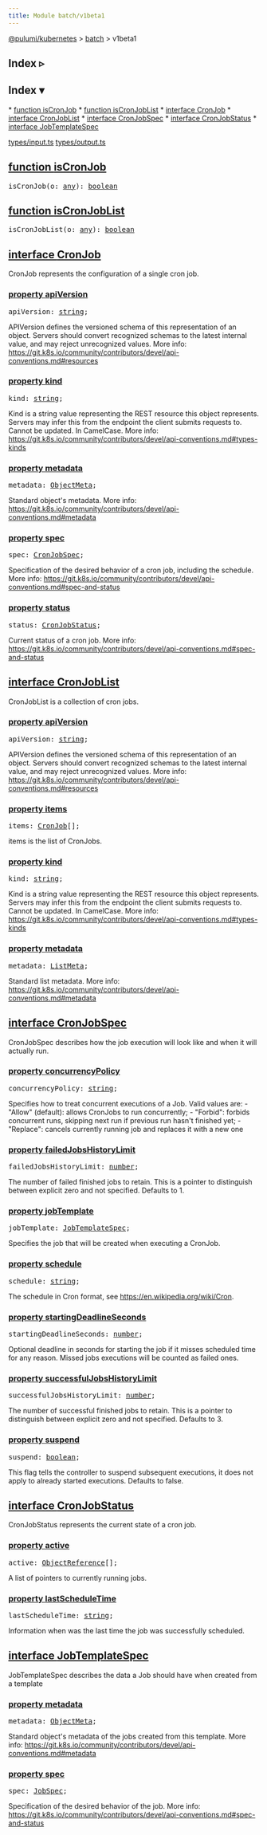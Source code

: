 ```yaml
---
title: Module batch/v1beta1
---
```


<!-- WARNING: this page was generated by a tool. Do not edit it by hand. -->
<!-- To change it, please see https://github.com/pulumi/docs/tree/master/tools/tscdocgen. -->

<a href="../../index.html">@pulumi/kubernetes</a> &gt; <a href="../index.html">batch</a> &gt; v1beta1

<div class="toggleVisible" markdown="1">
<div class="collapsed" markdown="1">
<h2 class="pdoc-module-header toggleButton" title="Click to show Index">Index ▹</h2>
</div>
<div class="expanded" markdown="1">
<h2 class="pdoc-module-header toggleButton" title="Click to hide Index">Index ▾</h2>
<div class="pdoc-module-contents" markdown="1">
* <a href="#isCronJob">function isCronJob</a>
* <a href="#isCronJobList">function isCronJobList</a>
* <a href="#CronJob">interface CronJob</a>
* <a href="#CronJobList">interface CronJobList</a>
* <a href="#CronJobSpec">interface CronJobSpec</a>
* <a href="#CronJobStatus">interface CronJobStatus</a>
* <a href="#JobTemplateSpec">interface JobTemplateSpec</a>

<a href="https://github.com/pulumi/pulumi-kubernetes/blob/master/sdk/nodejs/types/input.ts">types/input.ts</a> <a href="https://github.com/pulumi/pulumi-kubernetes/blob/master/sdk/nodejs/types/output.ts">types/output.ts</a> 
</div>
</div>
</div>


<h2 class="pdoc-module-header" id="isCronJob">
<a class="pdoc-member-name" href="https://github.com/pulumi/pulumi-kubernetes/blob/master/sdk/nodejs/types/input.ts#L7504">function <b>isCronJob</b></a>
</h2>
<div class="pdoc-module-contents" markdown="1">

<pre class="highlight"><span class='kd'></span>isCronJob(o: <span class='kd'><a href='https://www.typescriptlang.org/docs/handbook/basic-types.html#any'>any</a></span>): <span class='kd'><a href='https://developer.mozilla.org/en-US/docs/Web/JavaScript/Reference/Global_Objects/Boolean'>boolean</a></span></pre>

</div>
<h2 class="pdoc-module-header" id="isCronJobList">
<a class="pdoc-member-name" href="https://github.com/pulumi/pulumi-kubernetes/blob/master/sdk/nodejs/types/input.ts#L7541">function <b>isCronJobList</b></a>
</h2>
<div class="pdoc-module-contents" markdown="1">

<pre class="highlight"><span class='kd'></span>isCronJobList(o: <span class='kd'><a href='https://www.typescriptlang.org/docs/handbook/basic-types.html#any'>any</a></span>): <span class='kd'><a href='https://developer.mozilla.org/en-US/docs/Web/JavaScript/Reference/Global_Objects/Boolean'>boolean</a></span></pre>

</div>
<h2 class="pdoc-module-header" id="CronJob">
<a class="pdoc-member-name" href="https://github.com/pulumi/pulumi-kubernetes/blob/master/sdk/nodejs/types/output.ts#L7060">interface <b>CronJob</b></a>
</h2>
<div class="pdoc-module-contents" markdown="1">

CronJob represents the configuration of a single cron job.

<h3 class="pdoc-member-header" id="CronJob-apiVersion">
<a class="pdoc-child-name" href="https://github.com/pulumi/pulumi-kubernetes/blob/master/sdk/nodejs/types/output.ts#L7067">property <b>apiVersion</b></a>
</h3>
<div class="pdoc-member-contents" markdown="1">
<pre class="highlight"><span class='kd'></span>apiVersion: <span class='kd'><a href='https://developer.mozilla.org/en-US/docs/Web/JavaScript/Reference/Global_Objects/String'>string</a></span>;</pre>

APIVersion defines the versioned schema of this representation of an object. Servers should
convert recognized schemas to the latest internal value, and may reject unrecognized
values. More info:
https://git.k8s.io/community/contributors/devel/api-conventions.md#resources

</div>
<h3 class="pdoc-member-header" id="CronJob-kind">
<a class="pdoc-child-name" href="https://github.com/pulumi/pulumi-kubernetes/blob/master/sdk/nodejs/types/output.ts#L7075">property <b>kind</b></a>
</h3>
<div class="pdoc-member-contents" markdown="1">
<pre class="highlight"><span class='kd'></span>kind: <span class='kd'><a href='https://developer.mozilla.org/en-US/docs/Web/JavaScript/Reference/Global_Objects/String'>string</a></span>;</pre>

Kind is a string value representing the REST resource this object represents. Servers may
infer this from the endpoint the client submits requests to. Cannot be updated. In
CamelCase. More info:
https://git.k8s.io/community/contributors/devel/api-conventions.md#types-kinds

</div>
<h3 class="pdoc-member-header" id="CronJob-metadata">
<a class="pdoc-child-name" href="https://github.com/pulumi/pulumi-kubernetes/blob/master/sdk/nodejs/types/output.ts#L7081">property <b>metadata</b></a>
</h3>
<div class="pdoc-member-contents" markdown="1">
<pre class="highlight"><span class='kd'></span>metadata: <a href='#ObjectMeta'>ObjectMeta</a>;</pre>

Standard object's metadata. More info:
https://git.k8s.io/community/contributors/devel/api-conventions.md#metadata

</div>
<h3 class="pdoc-member-header" id="CronJob-spec">
<a class="pdoc-child-name" href="https://github.com/pulumi/pulumi-kubernetes/blob/master/sdk/nodejs/types/output.ts#L7087">property <b>spec</b></a>
</h3>
<div class="pdoc-member-contents" markdown="1">
<pre class="highlight"><span class='kd'></span>spec: <a href='#CronJobSpec'>CronJobSpec</a>;</pre>

Specification of the desired behavior of a cron job, including the schedule. More info:
https://git.k8s.io/community/contributors/devel/api-conventions.md#spec-and-status

</div>
<h3 class="pdoc-member-header" id="CronJob-status">
<a class="pdoc-child-name" href="https://github.com/pulumi/pulumi-kubernetes/blob/master/sdk/nodejs/types/output.ts#L7093">property <b>status</b></a>
</h3>
<div class="pdoc-member-contents" markdown="1">
<pre class="highlight"><span class='kd'></span>status: <a href='#CronJobStatus'>CronJobStatus</a>;</pre>

Current status of a cron job. More info:
https://git.k8s.io/community/contributors/devel/api-conventions.md#spec-and-status

</div>
</div>
<h2 class="pdoc-module-header" id="CronJobList">
<a class="pdoc-member-name" href="https://github.com/pulumi/pulumi-kubernetes/blob/master/sdk/nodejs/types/output.ts#L7100">interface <b>CronJobList</b></a>
</h2>
<div class="pdoc-module-contents" markdown="1">

CronJobList is a collection of cron jobs.

<h3 class="pdoc-member-header" id="CronJobList-apiVersion">
<a class="pdoc-child-name" href="https://github.com/pulumi/pulumi-kubernetes/blob/master/sdk/nodejs/types/output.ts#L7107">property <b>apiVersion</b></a>
</h3>
<div class="pdoc-member-contents" markdown="1">
<pre class="highlight"><span class='kd'></span>apiVersion: <span class='kd'><a href='https://developer.mozilla.org/en-US/docs/Web/JavaScript/Reference/Global_Objects/String'>string</a></span>;</pre>

APIVersion defines the versioned schema of this representation of an object. Servers should
convert recognized schemas to the latest internal value, and may reject unrecognized
values. More info:
https://git.k8s.io/community/contributors/devel/api-conventions.md#resources

</div>
<h3 class="pdoc-member-header" id="CronJobList-items">
<a class="pdoc-child-name" href="https://github.com/pulumi/pulumi-kubernetes/blob/master/sdk/nodejs/types/output.ts#L7112">property <b>items</b></a>
</h3>
<div class="pdoc-member-contents" markdown="1">
<pre class="highlight"><span class='kd'></span>items: <a href='#CronJob'>CronJob</a>[];</pre>

items is the list of CronJobs.

</div>
<h3 class="pdoc-member-header" id="CronJobList-kind">
<a class="pdoc-child-name" href="https://github.com/pulumi/pulumi-kubernetes/blob/master/sdk/nodejs/types/output.ts#L7120">property <b>kind</b></a>
</h3>
<div class="pdoc-member-contents" markdown="1">
<pre class="highlight"><span class='kd'></span>kind: <span class='kd'><a href='https://developer.mozilla.org/en-US/docs/Web/JavaScript/Reference/Global_Objects/String'>string</a></span>;</pre>

Kind is a string value representing the REST resource this object represents. Servers may
infer this from the endpoint the client submits requests to. Cannot be updated. In
CamelCase. More info:
https://git.k8s.io/community/contributors/devel/api-conventions.md#types-kinds

</div>
<h3 class="pdoc-member-header" id="CronJobList-metadata">
<a class="pdoc-child-name" href="https://github.com/pulumi/pulumi-kubernetes/blob/master/sdk/nodejs/types/output.ts#L7126">property <b>metadata</b></a>
</h3>
<div class="pdoc-member-contents" markdown="1">
<pre class="highlight"><span class='kd'></span>metadata: <a href='#ListMeta'>ListMeta</a>;</pre>

Standard list metadata. More info:
https://git.k8s.io/community/contributors/devel/api-conventions.md#metadata

</div>
</div>
<h2 class="pdoc-module-header" id="CronJobSpec">
<a class="pdoc-member-name" href="https://github.com/pulumi/pulumi-kubernetes/blob/master/sdk/nodejs/types/output.ts#L7133">interface <b>CronJobSpec</b></a>
</h2>
<div class="pdoc-module-contents" markdown="1">

CronJobSpec describes how the job execution will look like and when it will actually run.

<h3 class="pdoc-member-header" id="CronJobSpec-concurrencyPolicy">
<a class="pdoc-child-name" href="https://github.com/pulumi/pulumi-kubernetes/blob/master/sdk/nodejs/types/output.ts#L7140">property <b>concurrencyPolicy</b></a>
</h3>
<div class="pdoc-member-contents" markdown="1">
<pre class="highlight"><span class='kd'></span>concurrencyPolicy: <span class='kd'><a href='https://developer.mozilla.org/en-US/docs/Web/JavaScript/Reference/Global_Objects/String'>string</a></span>;</pre>

Specifies how to treat concurrent executions of a Job. Valid values are: - "Allow"
(default): allows CronJobs to run concurrently; - "Forbid": forbids concurrent runs,
skipping next run if previous run hasn't finished yet; - "Replace": cancels currently
running job and replaces it with a new one

</div>
<h3 class="pdoc-member-header" id="CronJobSpec-failedJobsHistoryLimit">
<a class="pdoc-child-name" href="https://github.com/pulumi/pulumi-kubernetes/blob/master/sdk/nodejs/types/output.ts#L7146">property <b>failedJobsHistoryLimit</b></a>
</h3>
<div class="pdoc-member-contents" markdown="1">
<pre class="highlight"><span class='kd'></span>failedJobsHistoryLimit: <span class='kd'><a href='https://developer.mozilla.org/en-US/docs/Web/JavaScript/Reference/Global_Objects/Number'>number</a></span>;</pre>

The number of failed finished jobs to retain. This is a pointer to distinguish between
explicit zero and not specified. Defaults to 1.

</div>
<h3 class="pdoc-member-header" id="CronJobSpec-jobTemplate">
<a class="pdoc-child-name" href="https://github.com/pulumi/pulumi-kubernetes/blob/master/sdk/nodejs/types/output.ts#L7151">property <b>jobTemplate</b></a>
</h3>
<div class="pdoc-member-contents" markdown="1">
<pre class="highlight"><span class='kd'></span>jobTemplate: <a href='#JobTemplateSpec'>JobTemplateSpec</a>;</pre>

Specifies the job that will be created when executing a CronJob.

</div>
<h3 class="pdoc-member-header" id="CronJobSpec-schedule">
<a class="pdoc-child-name" href="https://github.com/pulumi/pulumi-kubernetes/blob/master/sdk/nodejs/types/output.ts#L7156">property <b>schedule</b></a>
</h3>
<div class="pdoc-member-contents" markdown="1">
<pre class="highlight"><span class='kd'></span>schedule: <span class='kd'><a href='https://developer.mozilla.org/en-US/docs/Web/JavaScript/Reference/Global_Objects/String'>string</a></span>;</pre>

The schedule in Cron format, see https://en.wikipedia.org/wiki/Cron.

</div>
<h3 class="pdoc-member-header" id="CronJobSpec-startingDeadlineSeconds">
<a class="pdoc-child-name" href="https://github.com/pulumi/pulumi-kubernetes/blob/master/sdk/nodejs/types/output.ts#L7162">property <b>startingDeadlineSeconds</b></a>
</h3>
<div class="pdoc-member-contents" markdown="1">
<pre class="highlight"><span class='kd'></span>startingDeadlineSeconds: <span class='kd'><a href='https://developer.mozilla.org/en-US/docs/Web/JavaScript/Reference/Global_Objects/Number'>number</a></span>;</pre>

Optional deadline in seconds for starting the job if it misses scheduled time for any
reason.  Missed jobs executions will be counted as failed ones.

</div>
<h3 class="pdoc-member-header" id="CronJobSpec-successfulJobsHistoryLimit">
<a class="pdoc-child-name" href="https://github.com/pulumi/pulumi-kubernetes/blob/master/sdk/nodejs/types/output.ts#L7168">property <b>successfulJobsHistoryLimit</b></a>
</h3>
<div class="pdoc-member-contents" markdown="1">
<pre class="highlight"><span class='kd'></span>successfulJobsHistoryLimit: <span class='kd'><a href='https://developer.mozilla.org/en-US/docs/Web/JavaScript/Reference/Global_Objects/Number'>number</a></span>;</pre>

The number of successful finished jobs to retain. This is a pointer to distinguish between
explicit zero and not specified. Defaults to 3.

</div>
<h3 class="pdoc-member-header" id="CronJobSpec-suspend">
<a class="pdoc-child-name" href="https://github.com/pulumi/pulumi-kubernetes/blob/master/sdk/nodejs/types/output.ts#L7174">property <b>suspend</b></a>
</h3>
<div class="pdoc-member-contents" markdown="1">
<pre class="highlight"><span class='kd'></span>suspend: <span class='kd'><a href='https://developer.mozilla.org/en-US/docs/Web/JavaScript/Reference/Global_Objects/Boolean'>boolean</a></span>;</pre>

This flag tells the controller to suspend subsequent executions, it does not apply to
already started executions.  Defaults to false.

</div>
</div>
<h2 class="pdoc-module-header" id="CronJobStatus">
<a class="pdoc-member-name" href="https://github.com/pulumi/pulumi-kubernetes/blob/master/sdk/nodejs/types/output.ts#L7181">interface <b>CronJobStatus</b></a>
</h2>
<div class="pdoc-module-contents" markdown="1">

CronJobStatus represents the current state of a cron job.

<h3 class="pdoc-member-header" id="CronJobStatus-active">
<a class="pdoc-child-name" href="https://github.com/pulumi/pulumi-kubernetes/blob/master/sdk/nodejs/types/output.ts#L7185">property <b>active</b></a>
</h3>
<div class="pdoc-member-contents" markdown="1">
<pre class="highlight"><span class='kd'></span>active: <a href='#ObjectReference'>ObjectReference</a>[];</pre>

A list of pointers to currently running jobs.

</div>
<h3 class="pdoc-member-header" id="CronJobStatus-lastScheduleTime">
<a class="pdoc-child-name" href="https://github.com/pulumi/pulumi-kubernetes/blob/master/sdk/nodejs/types/output.ts#L7190">property <b>lastScheduleTime</b></a>
</h3>
<div class="pdoc-member-contents" markdown="1">
<pre class="highlight"><span class='kd'></span>lastScheduleTime: <span class='kd'><a href='https://developer.mozilla.org/en-US/docs/Web/JavaScript/Reference/Global_Objects/String'>string</a></span>;</pre>

Information when was the last time the job was successfully scheduled.

</div>
</div>
<h2 class="pdoc-module-header" id="JobTemplateSpec">
<a class="pdoc-member-name" href="https://github.com/pulumi/pulumi-kubernetes/blob/master/sdk/nodejs/types/output.ts#L7197">interface <b>JobTemplateSpec</b></a>
</h2>
<div class="pdoc-module-contents" markdown="1">

JobTemplateSpec describes the data a Job should have when created from a template

<h3 class="pdoc-member-header" id="JobTemplateSpec-metadata">
<a class="pdoc-child-name" href="https://github.com/pulumi/pulumi-kubernetes/blob/master/sdk/nodejs/types/output.ts#L7202">property <b>metadata</b></a>
</h3>
<div class="pdoc-member-contents" markdown="1">
<pre class="highlight"><span class='kd'></span>metadata: <a href='#ObjectMeta'>ObjectMeta</a>;</pre>

Standard object's metadata of the jobs created from this template. More info:
https://git.k8s.io/community/contributors/devel/api-conventions.md#metadata

</div>
<h3 class="pdoc-member-header" id="JobTemplateSpec-spec">
<a class="pdoc-child-name" href="https://github.com/pulumi/pulumi-kubernetes/blob/master/sdk/nodejs/types/output.ts#L7208">property <b>spec</b></a>
</h3>
<div class="pdoc-member-contents" markdown="1">
<pre class="highlight"><span class='kd'></span>spec: <a href='#JobSpec'>JobSpec</a>;</pre>

Specification of the desired behavior of the job. More info:
https://git.k8s.io/community/contributors/devel/api-conventions.md#spec-and-status

</div>
</div>
